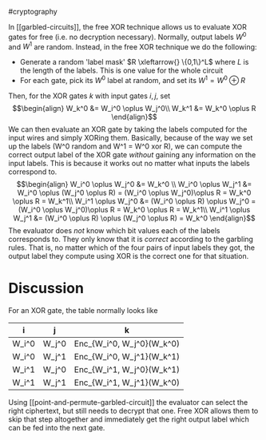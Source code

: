 #cryptography 

In [[garbled-circuits]], the free XOR technique allows us to evaluate XOR gates for free (i.e. no decryption necessary). Normally, output labels $W^0$ and $W^1$ are random. Instead, in the free XOR technique we do the following:
- Generate a random 'label mask' $R \xleftarrow{} \{0,1\}^L$  where $L$ is the length of the labels. This is one value for the whole circuit
- For each gate, pick its $W^0$ label at random, and set its $W^1=W^0 \oplus R$

Then, for the XOR gates $k$ with input gates $i, j$, set
$$\begin{align}
	W_k^0 &= W_i^0 \oplus W_j^0\\
	W_k^1 &= W_k^0 \oplus R
\end{align}$$
We can then evaluate an XOR gate by taking the labels computed for the input wires and simply XORing them. Basically, because of the way we set up the labels (W^0 random and W^1 = W^0 xor R), we can compute the correct output label of the XOR gate *without* gaining any information on the input labels. This is because it works out no matter what inputs the labels correspond to.
$$\begin{align}
	W_i^0 \oplus W_j^0 &= W_k^0 \\
	W_i^0 \oplus W_j^1 &= W_i^0 \oplus (W_j^0 \oplus R) = (W_i^0 \oplus W_j^0)\oplus R = W_k^0 \oplus R = W_k^1\\
	W_i^1 \oplus W_j^0 &= (W_i^0 \oplus R) \oplus W_j^0 = (W_i^0 \oplus W_j^0)\oplus R = W_k^0 \oplus R = W_k^1\\
	W_i^1 \oplus W_j^1 &= (W_i^0 \oplus R) \oplus (W_j^0 \oplus R) = W_k^0
\end{align}$$
The evaluator does *not* know which bit values each of the labels corresponds to. They only know that it is *correct* according to the garbling rules. That is, no matter which of the four pairs of input labels they got, the output label they compute using XOR is the correct one for that situation.
# Discussion

For an XOR gate, the table normally looks like

| i     | j     | k                         |
| ----- | ----- | ------------------------- |
| W_i^0 | W_j^0 | Enc_{W_i^0, W_j^0}(W_k^0) |
| W_i^0 | W_j^1 | Enc_{W_i^0, W_j^1}(W_k^1) |
| W_i^1 | W_j^0 | Enc_{W_i^1, W_j^0}(W_k^1) |
| W_i^1 | W_j^1 | Enc_{W_i^1, W_j^1}(W_k^0) |

Using [[point-and-permute-garbled-circuit]] the evaluator can select the right ciphertext, but still needs to decrypt that one. Free XOR allows them to skip that step altogether and immediately get the right output label which can be fed into the next gate.